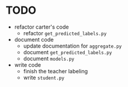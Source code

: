 # TODO
- refactor carter's code
  - refactor `get_predicted_labels.py`
- document code
  - update documentation for `aggregate.py`
  - document `get_predicted_labels.py`
  - document `models.py`
- write code
  - finish the teacher labeling
  - write `student.py`